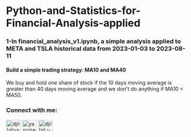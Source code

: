 # Python-and-Statistics-for-Financial-Analysis-applied
<h3 >1-In financial_analysis_v1.ipynb, a simple analysis applied to META and TSLA historical data from 2023-01-03 to 2023-08-11</h3>

<h4 >Build a simple trading strategy: MA10 and MA40</h4>
<p> We buy and hold one share of stock if the 10 days moving average is greater than 40 days moving average and we don't do anything if MA10 < MA50.</p>
  
<h3 align="left">Connect with me:</h3>
<p align="left">
<a href="https://twitter.com/djillaliyassine" target="blank"><img align="center" src="https://raw.githubusercontent.com/rahuldkjain/github-profile-readme-generator/master/src/images/icons/Social/twitter.svg" alt="djillaliyassine" height="30" width="40" /></a>
<a href="https://linkedin.com/in/yassine-djillali" target="blank"><img align="center" src="https://raw.githubusercontent.com/rahuldkjain/github-profile-readme-generator/master/src/images/icons/Social/linked-in-alt.svg" alt="yassine-djillali" height="30" width="40" /></a>
<a href="https://fb.com/djillali.yassine" target="blank"><img align="center" src="https://raw.githubusercontent.com/rahuldkjain/github-profile-readme-generator/master/src/images/icons/Social/facebook.svg" alt="djillali.yassine" height="30" width="40" /></a>
</p>
